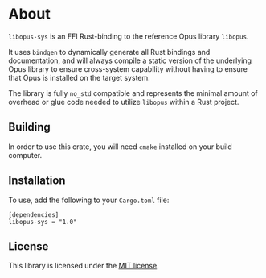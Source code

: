 # About

`libopus-sys` is an FFI Rust-binding to the reference Opus library `libopus`.

It uses `bindgen` to dynamically generate all Rust bindings and documentation, and will
always compile a static version of the underlying Opus library to ensure cross-system
capability without having to ensure that Opus is installed on the target system.

The library is fully `no_std` compatible and represents the minimal amount of overhead
or glue code needed to utilize `libopus` within a Rust project.

## Building

In order to use this crate, you will need `cmake` installed on your build computer.

## Installation

To use, add the following to your `Cargo.toml` file:

```
[dependencies]
libopus-sys = "1.0"
```

## License

This library is licensed under the [MIT license](http://opensource.org/licenses/MIT).
